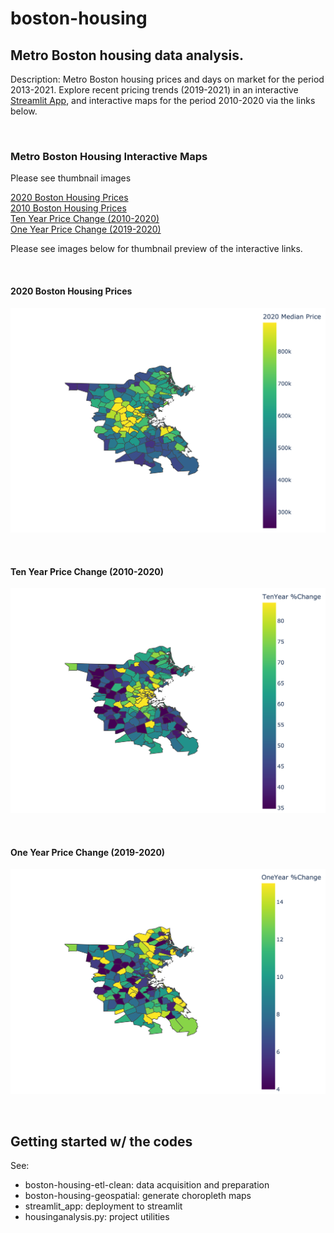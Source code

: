 # boston-housing

## Metro Boston housing data analysis.   

Description:
Metro Boston housing prices and days on market for the period 2013-2021. Explore recent pricing trends (2019-2021) in an interactive [Streamlit App](https://share.streamlit.io/nchowes/boston-housing/main), and interactive maps for the period 2010-2020 via the links below. 
 
&nbsp;


### Metro Boston Housing Interactive Maps 

Please see thumbnail images 

[2020 Boston Housing Prices](https://cold-agate-invert.s3.amazonaws.com/boston-housing/2020-boston-housing-median.html)  
[2010 Boston Housing Prices](https://cold-agate-invert.s3.amazonaws.com/boston-housing/2010-boston-housing-median.html)  
[Ten Year Price Change (2010-2020)](https://cold-agate-invert.s3.amazonaws.com/boston-housing/boston-housing-10yc-2010-2020.html)  
[One Year Price Change (2019-2020)](https://cold-agate-invert.s3.amazonaws.com/boston-housing/boston-housing-1yc-2019-2020.html)  

Please see images below for thumbnail preview of the interactive links.  

&nbsp;


#### 2020 Boston Housing Prices
![prices-2020](figures/2020-boston-housing-median.png)

&nbsp;

#### Ten Year Price Change (2010-2020)
![10yc-2020](figures/boston-housing-10yc.png)

&nbsp;

#### One Year Price Change (2019-2020)
![1yc-2020](figures/boston-housing-1yc.png)

&nbsp;

## Getting started w/ the codes 

See: 
+ boston-housing-etl-clean: data acquisition and preparation 
+ boston-housing-geospatial: generate choropleth maps
+ streamlit_app: deployment to streamlit
+ housinganalysis.py: project utilities